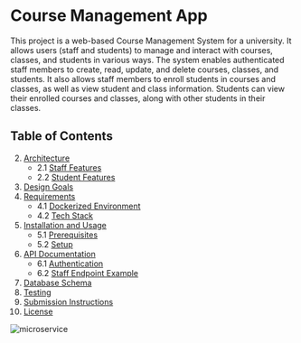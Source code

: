 # Course Management App
This project is a web-based Course Management System for a university. It allows users (staff and students) to manage and interact with courses, classes, and students in various ways. The system enables authenticated staff members to create, read, update, and delete courses, classes, and students. It also allows staff members to enroll students in courses and classes, as well as view student and class information. Students can view their enrolled courses and classes, along with other students in their classes.

## Table of Contents

2. [Architecture](#architecture)
   - 2.1 [Staff Features](#staff-features)
   - 2.2 [Student Features](#student-features)
3. [Design Goals](#design-goals)
4. [Requirements](#requirements)
   - 4.1 [Dockerized Environment](#dockerized-environment)
   - 4.2 [Tech Stack](#tech-stack)
5. [Installation and Usage](#installation-and-usage)
   - 5.1 [Prerequisites](#prerequisites)
   - 5.2 [Setup](#setup)
6. [API Documentation](#api-documentation)
   - 6.1 [Authentication](#authentication)
   - 6.2 [Staff Endpoint Example](#staff-endpoint-example)
7. [Database Schema](#database-schema)
8. [Testing](#testing)
9. [Submission Instructions](#submission-instructions)
10. [License](#license)


![microservice](https://github.com/user-attachments/assets/0c523b63-ac0f-48d1-a82f-24c914492b7b)
